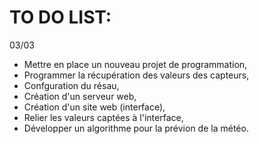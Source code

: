 # TO DO LIST:
03/03
- Mettre en place un nouveau projet de programmation,
- Programmer la récupération des valeurs des capteurs,
- Confguration du résau,
- Création d'un serveur web,
- Création d'un site web (interface),
- Relier les valeurs captées à l'interface,
- Développer un algorithme pour la prévion de la météo.
